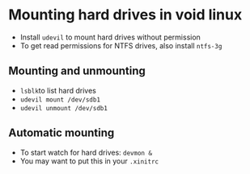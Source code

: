 # Mounting hard drives in void linux

* Install `udevil` to mount hard drives without permission
* To get read permissions for NTFS drives, also install `ntfs-3g`

## Mounting and unmounting

* `lsblk`to list hard drives
* `udevil mount /dev/sdb1`
* `udevil unmount /dev/sdb1`

## Automatic mounting

* To start watch for hard drives: `devmon &`
* You may want to put this in your `.xinitrc`
